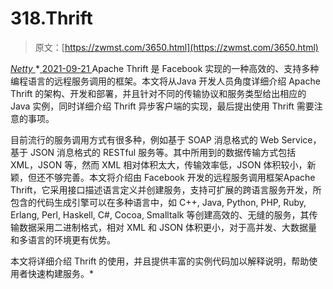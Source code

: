 <!--yml
category: 未分类
date: 0001-01-01 00:00:00
-->

# 318.Thrift

> 原文：[https://zwmst.com/3650.html](https://zwmst.com/3650.html)

   [ *Netty* ](https://zwmst.com/netty)*[ <time datetime="2021-09-22T00:17:19+08:00"> 2021-09-21 </time> ](https://zwmst.com/3650.html)  Apache Thrift 是 Facebook 实现的一种高效的、支持多种编程语言的远程服务调用的框架。本文将从Java 开发人员角度详细介绍 Apache Thrift 的架构、开发和部署，并且针对不同的传输协议和服务类型给出相应的 Java 实例，同时详细介绍 Thrift 异步客户端的实现，最后提出使用 Thrift 需要注意的事项。

目前流行的服务调用方式有很多种，例如基于 SOAP 消息格式的 Web Service，基于 JSON 消息格式的 RESTful 服务等。其中所用到的数据传输方式包括 XML，JSON 等，然而 XML 相对体积太大，传输效率低，JSON 体积较小，新颖，但还不够完善。本文将介绍由 Facebook 开发的远程服务调用框架Apache Thrift，它采用接口描述语言定义并创建服务，支持可扩展的跨语言服务开发，所包含的代码生成引擎可以在多种语言中，如 C++, Java, Python, PHP, Ruby, Erlang, Perl, Haskell, C#, Cocoa, Smalltalk 等创建高效的、无缝的服务，其传输数据采用二进制格式，相对 XML 和 JSON 体积更小，对于高并发、大数据量和多语言的环境更有优势。

本文将详细介绍 Thrift 的使用，并且提供丰富的实例代码加以解释说明，帮助使用者快速构建服务。*